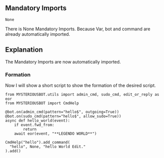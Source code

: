 ## Mandatory Imports
```python3
None
```
There is None Mandatory Imports. Because Var, bot and command are already automatically imported.

## Explanation
The Mandatory Imports are now automatically imported.

### Formation
Now I will show a short script to show the formation of the desired script.
```python3
from MYSTERIOUSBOT.utils import admin_cmd, sudo_cmd, edit_or_reply as eor
from MYSTERIOUSBOT import CmdHelp

@bot.on(admin_cmd(pattern="hello$", outgoing=True))
@bot.on(sudo_cmd(pattern="hello$", allow_sudo=True))
async def hello_world(event):
    if event.fwd_from:
        return
    await eor(event, "**LEGENDO WORLD**")

CmdHelp("hello").add_command(
  "hello", None, "hello World Edit."
).add()
```
